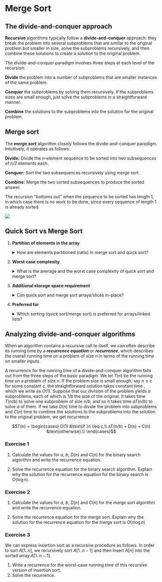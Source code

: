 # Merge Sort

## The divide-and-conquer approach

**Recursive** algorithms typically follow a **divide-and-conquer** approach:
they break the problem into several subproblems that are similar to the original
problem but smaller in size, solve the subproblems recursively, and then combine
these solutions to create a solution to the original problem.

The divide-and-conquer paradigm involves three steps at each level of the recursion:

**Divide** the problem into a number of subproblems that are smaller instances
of the same problem.

**Conquer** the subproblems by solving them recursively. If the subproblems
sizes are small enough, just solve the subproblems in a straightforward manner.

**Combine** the solutions to the subproblems into the solution for the original
problem.

## Merge sort

The ***merge sort*** algorithm closely follows the divide-and-conquer paradigm.
Intuitively, it operates as follows:

**Divide:** Divide the *n*-element sequence to be sorted into two subsequences
of *n/2* elements each.

**Conquer:** Sort the two subsequences recursively using merge sort.

**Combine:** Merge the two sorted subsequences to produce the sorted answer.

The recursion "bottoms out" when the sequence to be sorted has length 1, in
which case there is no work to be done, since every sequence of length 1 is
already sorted.

![](mergeSort.gif)

## Quick Sort vs Merge Sort

1. **Partition of elements in the array**

   <details><summary>How are elements partitioned (ratio) in merge sort and quick sort?</summary>
   In the merge sort, the array is parted into just 2 halves (i.e. $n/2$).

   In case of quick sort, the array is parted into any ratio. There is no
   compulsion of dividing the array of elements into equal parts in quick sort.
   </details>

2. **Worst case complexity**

   <details><summary>What is the average and the worst case complexity of quick sort and merge sort?</summary>
   The worst case complexity of quick sort is $O(n^2)$ as there is need of lot of
   comparisons in the worst condition.

   In merge sort, worst case and average case has same complexities $O(n\log n)$.
   </details>

3. **Additional storage space requirement**

   <details><summary>Can quick sort and merge sort arrays/slices in-place?</summary>
   Merge sort is not in place because it requires additional memory space to
   store the auxiliary arrays.

   The quick sort is in place as it doesn’t require any additional storage.
   </details>

4. **Preferred for**

   <details><summary>Which sorting (quick sort/merge sort) is preferred for arrays/linked lists?</summary>
   Quick sort is preferred for arrays.

   Merge sort is preferred for linked lists.
   </details>

## Analyzing divide-and-conquer algorithms

When an algorithm contains a recursive call to itself, we can often describe its running time by a ***recurrence equation*** or ***recurrence***, which describes the overall running time on a problem of size *n* in terms of the running time on smaller inputs.

A recurrence for the running time of a divide-and-conquer algorithm falls out from the three steps of the basic paradigm. We let $T(n)$ be the running time on a problem of size $n$. If the problem size is small enough, say $n \leq c$ for some constant $c$, the straightforward solution takes constant time , which we write as $O(1)$. Suppose that our division of the problem yields $a$ subproblems, each of which is $1/b$ the size of the original. It takes time $T(n/b)$ to solve one subproblem of size $n/b$, and so it takes time $aT(n/b)$ to solve $a$ of them. If we take $D(n)$ time to divide the problem into subproblems and $C(n)$ time to combine the solutions to the subproblems into the solution to the original problem, we get recurrence

$$T(n) =
\begin{cases}
O(1) &\text{if }n \leq c,\\
aT(n/b) + D(n) + C(n) &\text{otherwise}.\\
\end{cases}$$

### Exercise 1

1. Calculate the values for $a$, $b$, $D(n)$ and $C(n)$ for the binary search algorithm and write the recurrence equation.

2. Solve the recurrence equation for the binary search algorithm. Explain why the
solution for the recurrence equation for the binary search is $O(\log n)$.

### Exercise 2

1. Calculate the values for $a$, $b$, $D(n)$ and $C(n)$ for the merge sort algorithm and write the recurrence equation.

2. Solve the recurrence equation for the merge sort. Explain why the solution for the recurrence equation for the merge sort is $O(n\log n)$.

### Exercise 3

We can express insertion sort as a recursive procedure as follows. In order to sort $A[1..n]$, we recursively sort $A[1..n-1]$ and then insert $A[n]$ into the sorted array $A[1..n-1]$.

1. Write a recurrence for the worst-case running time of this recursive version of insertion sort.
2. Solve the recurrence.

